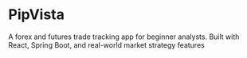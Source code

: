 # PipVista
A forex and futures trade tracking app for beginner analysts. Built with React, Spring Boot, and real-world market strategy features
